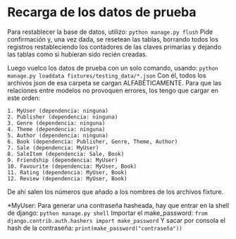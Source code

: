 # Recarga de los datos de prueba
Para restablecer la base de datos, utilizo:
`python manage.py flush`
Pide confirmación y, una vez dada, se resetean las tablas, borrando todos los registros restableciendo los contadores de las claves primarias y dejando las tablas como si hubieran sido recién creadas.

Luego vuelco los datos de prueba con un solo comando, usando:
`python manage.py loaddata fixtures/testing_data/*.json`
Con él, todos los archivos json de esa carpeta se cargan ALFABÉTICAMENTE.
Para que las relaciones entre modelos no provoquen errores, los tengo que cargar en este orden:
```
1. MyUser (dependencia: ninguna)
2. Publisher (dependencia: ninguna)
3. Genre (dependencia: ninguna)
4. Theme (dependencia: ninguna)
5. Author (dependencia: ninguna)
6. Book (dependencia: Publisher, Genre, Theme, Author)
7. Sale (dependencia: MyUser)
8. SaleItem (dependencia: Sale, Book)
9. Friendship (dependencia: MyUser)
10. Favourite (dependencia: MyUser, Book)
11. Rating (dependencia: MyUser, Book)
12. Review (dependencia: MyUser, Book)
```

De ahí salen los números que añado a los nombres de los archivos fixture.

*MyUser:
Para generar una contraseña hasheada, hay que entrar en la shell de django:
`python manage.py shell`
Importar el make_password:
`from django.contrib.auth.hashers import make_password`
Y sacar por consola el hash de la contraseña:
`print(make_password("contraseña"))`